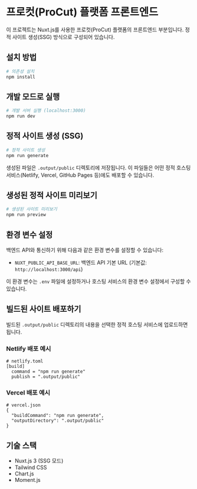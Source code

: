 # 프로컷(ProCut) 플랫폼 프론트엔드

이 프로젝트는 Nuxt.js를 사용한 프로컷(ProCut) 플랫폼의 프론트엔드 부분입니다. 정적 사이트 생성(SSG) 방식으로 구성되어 있습니다.

## 설치 방법

```bash
# 의존성 설치
npm install
```

## 개발 모드로 실행

```bash
# 개발 서버 실행 (localhost:3000)
npm run dev
```

## 정적 사이트 생성 (SSG)

```bash
# 정적 사이트 생성
npm run generate
```

생성된 파일은 `.output/public` 디렉토리에 저장됩니다. 이 파일들은 어떤 정적 호스팅 서비스(Netlify, Vercel, GitHub Pages 등)에도 배포할 수 있습니다.

## 생성된 정적 사이트 미리보기

```bash
# 생성된 사이트 미리보기
npm run preview
```

## 환경 변수 설정

백엔드 API와 통신하기 위해 다음과 같은 환경 변수를 설정할 수 있습니다:

- `NUXT_PUBLIC_API_BASE_URL`: 백엔드 API 기본 URL (기본값: `http://localhost:3000/api`)

이 환경 변수는 `.env` 파일에 설정하거나 호스팅 서비스의 환경 변수 설정에서 구성할 수 있습니다.

## 빌드된 사이트 배포하기

빌드된 `.output/public` 디렉토리의 내용을 선택한 정적 호스팅 서비스에 업로드하면 됩니다.

### Netlify 배포 예시

```
# netlify.toml
[build]
  command = "npm run generate"
  publish = ".output/public"
```

### Vercel 배포 예시

```
# vercel.json
{
  "buildCommand": "npm run generate",
  "outputDirectory": ".output/public"
}
```

## 기술 스택

- Nuxt.js 3 (SSG 모드)
- Tailwind CSS
- Chart.js
- Moment.js
